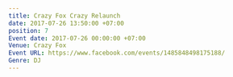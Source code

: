 ```yaml
---
title: Crazy Fox Crazy Relaunch
date: 2017-07-26 13:50:00 +07:00
position: 7
Event date: 2017-07-26 00:00:00 +07:00
Venue: Crazy Fox
Event URL: https://www.facebook.com/events/1485848498175188/
Genre: DJ
---
```


